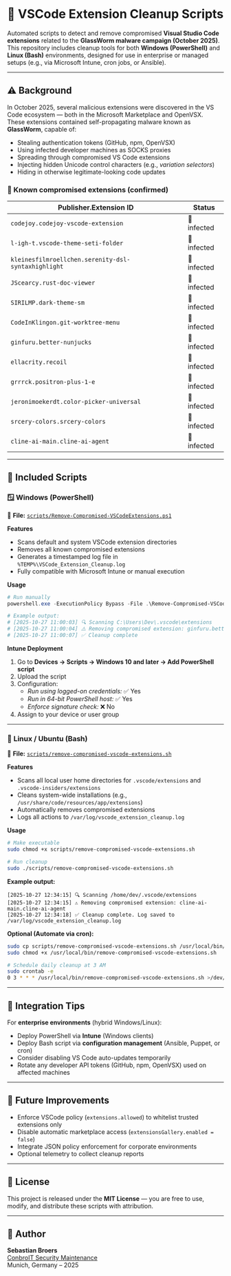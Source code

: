 # 🧹 VSCode Extension Cleanup Scripts

Automated scripts to detect and remove compromised **Visual Studio Code extensions** related to the **GlassWorm malware campaign (October 2025)**.  
This repository includes cleanup tools for both **Windows (PowerShell)** and **Linux (Bash)** environments, designed for use in enterprise or managed setups (e.g., via Microsoft Intune, cron jobs, or Ansible).

---

## ⚠️ Background

In October 2025, several malicious extensions were discovered in the VS Code ecosystem — both in the Microsoft Marketplace and OpenVSX.  
These extensions contained self-propagating malware known as **GlassWorm**, capable of:

- Stealing authentication tokens (GitHub, npm, OpenVSX)  
- Using infected developer machines as SOCKS proxies  
- Spreading through compromised VS Code extensions  
- Injecting hidden Unicode control characters (e.g., *variation selectors*)  
- Hiding in otherwise legitimate-looking code updates  

### 🧨 Known compromised extensions (confirmed)

| Publisher.Extension ID | Status |
|-------------------------|--------|
| `codejoy.codejoy-vscode-extension` | 🧨 infected |
| `l-igh-t.vscode-theme-seti-folder` | 🧨 infected |
| `kleinesfilmroellchen.serenity-dsl-syntaxhighlight` | 🧨 infected |
| `JScearcy.rust-doc-viewer` | 🧨 infected |
| `SIRILMP.dark-theme-sm` | 🧨 infected |
| `CodeInKlingon.git-worktree-menu` | 🧨 infected |
| `ginfuru.better-nunjucks` | 🧨 infected |
| `ellacrity.recoil` | 🧨 infected |
| `grrrck.positron-plus-1-e` | 🧨 infected |
| `jeronimoekerdt.color-picker-universal` | 🧨 infected |
| `srcery-colors.srcery-colors` | 🧨 infected |
| `cline-ai-main.cline-ai-agent` | 🧨 infected |

---

## 🧰 Included Scripts

### 🪟 **Windows (PowerShell)**

📄 **File:** [`scripts/Remove-Compromised-VSCodeExtensions.ps1`](scripts/Remove-Compromised-VSCodeExtensions.ps1)

**Features**
- Scans default and system VSCode extension directories  
- Removes all known compromised extensions  
- Generates a timestamped log file in `%TEMP%\VSCode_Extension_Cleanup.log`  
- Fully compatible with Microsoft Intune or manual execution  

**Usage**
```powershell
# Run manually
powershell.exe -ExecutionPolicy Bypass -File .\Remove-Compromised-VSCodeExtensions.ps1

# Example output:
# [2025-10-27 11:00:03] 🔍 Scanning C:\Users\Dev\.vscode\extensions
# [2025-10-27 11:00:04] ⚠️ Removing compromised extension: ginfuru.better-nunjucks
# [2025-10-27 11:00:07] ✅ Cleanup complete
```

**Intune Deployment**
1. Go to **Devices → Scripts → Windows 10 and later → Add PowerShell script**  
2. Upload the script  
3. Configuration:
   - *Run using logged-on credentials:* ✅ Yes  
   - *Run in 64-bit PowerShell host:* ✅ Yes  
   - *Enforce signature check:* ❌ No  
4. Assign to your device or user group  

---

### 🐧 **Linux / Ubuntu (Bash)**

📄 **File:** [`scripts/remove-compromised-vscode-extensions.sh`](scripts/remove-compromised-vscode-extensions.sh)

**Features**
- Scans all local user home directories for `.vscode/extensions` and `.vscode-insiders/extensions`  
- Cleans system-wide installations (e.g., `/usr/share/code/resources/app/extensions`)  
- Automatically removes compromised extensions  
- Logs all actions to `/var/log/vscode_extension_cleanup.log`  

**Usage**
```bash
# Make executable
sudo chmod +x scripts/remove-compromised-vscode-extensions.sh

# Run cleanup
sudo ./scripts/remove-compromised-vscode-extensions.sh
```

**Example output:**
```
[2025-10-27 12:34:15] 🔍 Scanning /home/dev/.vscode/extensions
[2025-10-27 12:34:15] ⚠️ Removing compromised extension: cline-ai-main.cline-ai-agent
[2025-10-27 12:34:18] ✅ Cleanup complete. Log saved to /var/log/vscode_extension_cleanup.log
```

**Optional (Automate via cron):**
```bash
sudo cp scripts/remove-compromised-vscode-extensions.sh /usr/local/bin/
sudo chmod +x /usr/local/bin/remove-compromised-vscode-extensions.sh

# Schedule daily cleanup at 3 AM
sudo crontab -e
0 3 * * * /usr/local/bin/remove-compromised-vscode-extensions.sh >/dev/null 2>&1
```

---

## 🧩 Integration Tips

For **enterprise environments** (hybrid Windows/Linux):
- Deploy PowerShell via **Intune** (Windows clients)  
- Deploy Bash script via **configuration management** (Ansible, Puppet, or cron)  
- Consider disabling VS Code auto-updates temporarily  
- Rotate any developer API tokens (GitHub, npm, OpenVSX) used on affected machines  

---

## 🧠 Future Improvements
- Enforce VSCode policy (`extensions.allowed`) to whitelist trusted extensions only  
- Disable automatic marketplace access (`extensionsGallery.enabled = false`)  
- Integrate JSON policy enforcement for corporate environments  
- Optional telemetry to collect cleanup reports  

---

## 🪪 License
This project is released under the **MIT License** — you are free to use, modify, and distribute these scripts with attribution.

---

## 👤 Author
**Sebastian Broers**  
[ConbroIT Security Maintenance](https://www.conbroit.de)  
Munich, Germany – 2025
